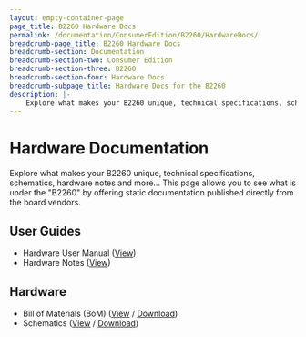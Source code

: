 ```yaml
---
layout: empty-container-page
page_title: B2260 Hardware Docs
permalink: /documentation/ConsumerEdition/B2260/HardwareDocs/
breadcrumb-page_title: B2260 Hardware Docs
breadcrumb-section: Documentation
breadcrumb-section-two: Consumer Edition
breadcrumb-section-three: B2260
breadcrumb-section-four: Hardware Docs
breadcrumb-subpage_title: Hardware Docs for the B2260
description: |-
    Explore what makes your B2260 unique, technical specifications, schematics, hardware notes and more... This page allows you to see what is under the "B2260" by offering static documentation published directly from the board vendors.
---
```

# Hardware Documentation

Explore what makes your B2260 unique, technical specifications, schematics, hardware notes and more... This page allows you to see what is under the "B2260" by offering static documentation published directly from the board vendors.

## User Guides

- Hardware User Manual ([View](HWUserManual.md))
- Hardware Notes ([View](HardwareNotes.md))

## Hardware

- Bill of Materials (BoM) ([View](B2260_BOM.pdf) / [Download](B2260_BOM.pdf))
- Schematics ([View](B2260_Schematics.pdf) / [Download](B2260_Schematics.pdf))

